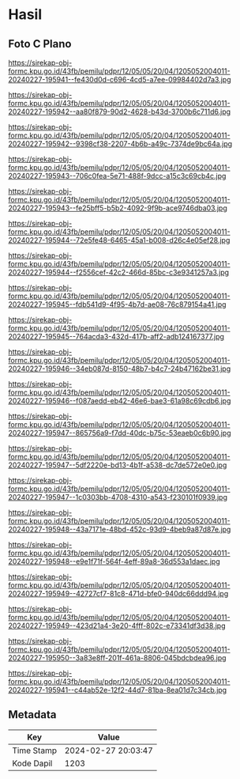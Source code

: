 # Hasil

## Foto C Plano

https://sirekap-obj-formc.kpu.go.id/43fb/pemilu/pdpr/12/05/05/20/04/1205052004011-20240227-195941--fe430d0d-c696-4cd5-a7ee-09984402d7a3.jpg

https://sirekap-obj-formc.kpu.go.id/43fb/pemilu/pdpr/12/05/05/20/04/1205052004011-20240227-195942--aa80f879-90d2-4628-b43d-3700b6c711d6.jpg

https://sirekap-obj-formc.kpu.go.id/43fb/pemilu/pdpr/12/05/05/20/04/1205052004011-20240227-195942--9398cf38-2207-4b6b-a49c-7374de9bc64a.jpg

https://sirekap-obj-formc.kpu.go.id/43fb/pemilu/pdpr/12/05/05/20/04/1205052004011-20240227-195943--706c0fea-5e71-488f-9dcc-a15c3c69cb4c.jpg

https://sirekap-obj-formc.kpu.go.id/43fb/pemilu/pdpr/12/05/05/20/04/1205052004011-20240227-195943--fe25bff5-b5b2-4092-9f9b-ace9746dba03.jpg

https://sirekap-obj-formc.kpu.go.id/43fb/pemilu/pdpr/12/05/05/20/04/1205052004011-20240227-195944--72e5fe48-6465-45a1-b008-d26c4e05ef28.jpg

https://sirekap-obj-formc.kpu.go.id/43fb/pemilu/pdpr/12/05/05/20/04/1205052004011-20240227-195944--f2556cef-42c2-466d-85bc-c3e9341257a3.jpg

https://sirekap-obj-formc.kpu.go.id/43fb/pemilu/pdpr/12/05/05/20/04/1205052004011-20240227-195945--fdb541d9-4f95-4b7d-ae08-76c879154a41.jpg

https://sirekap-obj-formc.kpu.go.id/43fb/pemilu/pdpr/12/05/05/20/04/1205052004011-20240227-195945--764acda3-432d-417b-aff2-adb124167377.jpg

https://sirekap-obj-formc.kpu.go.id/43fb/pemilu/pdpr/12/05/05/20/04/1205052004011-20240227-195946--34eb087d-8150-48b7-b4c7-24b47162be31.jpg

https://sirekap-obj-formc.kpu.go.id/43fb/pemilu/pdpr/12/05/05/20/04/1205052004011-20240227-195946--f087aedd-eb42-46e6-bae3-61a98c69cdb6.jpg

https://sirekap-obj-formc.kpu.go.id/43fb/pemilu/pdpr/12/05/05/20/04/1205052004011-20240227-195947--865756a9-f7dd-40dc-b75c-53eaeb0c6b90.jpg

https://sirekap-obj-formc.kpu.go.id/43fb/pemilu/pdpr/12/05/05/20/04/1205052004011-20240227-195947--5df2220e-bd13-4b1f-a538-dc7de572e0e0.jpg

https://sirekap-obj-formc.kpu.go.id/43fb/pemilu/pdpr/12/05/05/20/04/1205052004011-20240227-195947--1c0303bb-4708-4310-a543-f230101f0939.jpg

https://sirekap-obj-formc.kpu.go.id/43fb/pemilu/pdpr/12/05/05/20/04/1205052004011-20240227-195948--43a7171e-48bd-452c-93d9-4beb9a87d87e.jpg

https://sirekap-obj-formc.kpu.go.id/43fb/pemilu/pdpr/12/05/05/20/04/1205052004011-20240227-195948--e9e1f71f-564f-4eff-89a8-36d553a1daec.jpg

https://sirekap-obj-formc.kpu.go.id/43fb/pemilu/pdpr/12/05/05/20/04/1205052004011-20240227-195949--42727cf7-81c8-471d-bfe0-940dc66ddd94.jpg

https://sirekap-obj-formc.kpu.go.id/43fb/pemilu/pdpr/12/05/05/20/04/1205052004011-20240227-195949--423d21a4-3e20-4fff-802c-e73341df3d38.jpg

https://sirekap-obj-formc.kpu.go.id/43fb/pemilu/pdpr/12/05/05/20/04/1205052004011-20240227-195950--3a83e8ff-201f-461a-8806-045bdcbdea96.jpg

https://sirekap-obj-formc.kpu.go.id/43fb/pemilu/pdpr/12/05/05/20/04/1205052004011-20240227-195941--c44ab52e-12f2-44d7-81ba-8ea01d7c34cb.jpg


## Metadata

| Key        | Value               |
| ---------- | ------------------- |
| Time Stamp | 2024-02-27 20:03:47 |
| Kode Dapil | 1203                |



